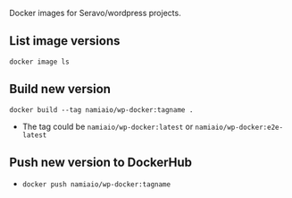 Docker images for Seravo/wordpress projects.

## List image versions

```
docker image ls
```

## Build new version

```
docker build --tag namiaio/wp-docker:tagname .
```

- The tag could be `namiaio/wp-docker:latest` or `namiaio/wp-docker:e2e-latest`

## Push new version to DockerHub

- `docker push namiaio/wp-docker:tagname`
